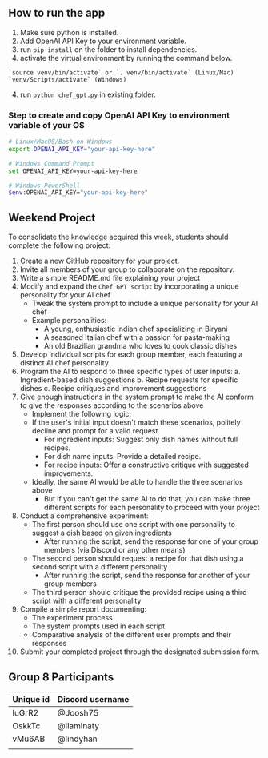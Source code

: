 ## How to run the app

1. Make sure python is installed.
2. Add OpenAI API Key to your environment variable.
3. run `pip install` on the folder to install dependencies.
4. activate the virtual environment by running the command below.
```
`source venv/bin/activate` or `. venv/bin/activate` (Linux/Mac)
`venv/Scripts/activate` (Windows)
```
4. run `python chef_gpt.py` in existing folder.

### Step to create and copy OpenAI API Key to environment variable of your OS

   ```bash
   # Linux/MacOS/Bash on Windows
   export OPENAI_API_KEY="your-api-key-here"
   ```

   ```bash
   # Windows Command Prompt
   set OPENAI_API_KEY=your-api-key-here
   ```

   ```bash
   # Windows PowerShell
   $env:OPENAI_API_KEY="your-api-key-here"
   ```




## Weekend Project

To consolidate the knowledge acquired this week, students should complete the following project:

1. Create a new GitHub repository for your project.
2. Invite all members of your group to collaborate on the repository.
3. Write a simple README.md file explaining your project
4. Modify and expand the `Chef GPT script` by incorporating a unique personality for your AI chef
   - Tweak the system prompt to include a unique personality for your AI chef
   - Example personalities:
     - A young, enthusiastic Indian chef specializing in Biryani
     - A seasoned Italian chef with a passion for pasta-making
     - An old Brazilian grandma who loves to cook classic dishes
5. Develop individual scripts for each group member, each featuring a distinct AI chef personality
6. Program the AI to respond to three specific types of user inputs:
   a. Ingredient-based dish suggestions
   b. Recipe requests for specific dishes
   c. Recipe critiques and improvement suggestions
7. Give enough instructions in the system prompt to make the AI conform to give the responses according to the scenarios above
   - Implement the following logic:
   - If the user's initial input doesn't match these scenarios, politely decline and prompt for a valid request.
     - For ingredient inputs: Suggest only dish names without full recipes.
     - For dish name inputs: Provide a detailed recipe.
     - For recipe inputs: Offer a constructive critique with suggested improvements.
   - Ideally, the same AI would be able to handle the three scenarios above
     - But if you can't get the same AI to do that, you can make three different scripts for each personality to proceed with your project
8. Conduct a comprehensive experiment:
   - The first person should use one script with one personality to suggest a dish based on given ingredients
     - After running the script, send the response for one of your group members (via Discord or any other means)
   - The second person should request a recipe for that dish using a second script with a different personality
     - After running the script, send the response for another of your group members
   - The third person should critique the provided recipe using a third script with a different personality
9. Compile a simple report documenting:
   - The experiment process
   - The system prompts used in each script
   - Comparative analysis of the different user prompts and their responses
10. Submit your completed project through the designated submission form.

## Group 8 Participants

| Unique id | Discord username |
| --------- | ---------------- |
| luGrR2    | @Joosh75         |
| OskkTc    | @ilaminaty       |
| vMu6AB    | @lindyhan        |
|     |          |
